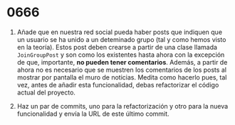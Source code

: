 # 0666

1. Añade que en nuestra red social pueda haber posts que indiquen que un usuario se ha unido a un deteminado grupo (tal y como hemos visto en la teoría). Estos post deben crearse a partir de una clase llamada `JoinGroupPost` y son como los existentes hasta ahora con la excepción de que, importante, __no pueden tener comentarios__. Además, a partir de ahora no es necesario que se muestren los comentarios de los posts al mostrar por pantalla el muro de noticias. Medita como hacerlo pues, tal vez, antes de añadir esta funcionalidad, debas refactorizar el código actual del proyecto.

2. Haz un par de commits, uno para la refactorización y otro para la nueva funcionalidad y envía la URL de este último commit.
